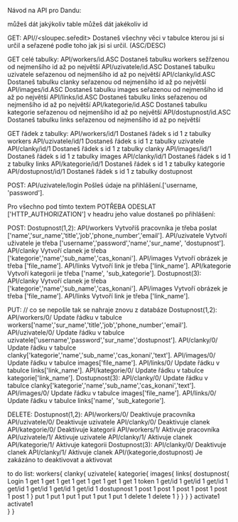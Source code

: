 Návod na API pro Dandu:
<table>	můžeš dát jakýkoliv table
<id>	můžeš dát jakékoliv id



GET:
  API/<tabulka>/<sloupec.seředit>	Dostaneš všechny věci v tabulce kterou jsi si určil a seřazené podle toho jak jsi si určil. (ASC/DESC)

 GET celé tabulky:
  API/workers/id.ASC 			Dostaneš tabulku workers sežřzenou od nejmenšího id až po největší 
  API/uzivatele/id.ASC 			Dostaneš tabulku uzivatele seřazenou od nejmenšího id až po největší 
  API/clanky/id.ASC 			Dostaneš tabulku clanky seřazenou od nejmenšího id až po největší 
  API/images/id.ASC 			Dostaneš tabulku images seřazenou od nejmenšího id až po největší 
  API/links/id.ASC 			Dostaneš tabulku links seřazenou od nejmenšího id až po největší
  API/kategorie/id.ASC			Dostaneš tabulku kategorie seřazenou od nejmenšího id až po největší
  API/dostupnost/id.ASC			Dostaneš tabulku links seřazenou od nejmenšího id až po největší

 GET řádek z tabulky:
  API/workers/id/1			Dostaneš řádek s id 1 z tabulky workers
  API/uzivatele/id/1			Dostaneš řádek s id 1 z tabulky uzivatele
  API/clanky/id/1			Dostaneš řádek s id 1 z tabulky clanky
  API/images/id/1			Dostaneš řádek s id 1 z tabulky images
  API/clanky/id/1			Dostaneš řádek s id 1 z tabulky links
  API/kategorie/id/1			Dostaneš řádek s id 1 z tabulky kategorie
  API/dostupnost/id/1			Dostaneš řádek s id 1 z tabulky dostupnost

POST:
  API/uzivatele/login			Pošleš údaje na přihlášení.['username, 'password'].

Pro všechno pod tímto textem POTŘEBA ODESLAT ['HTTP_AUTHORIZATION'] v headru jeho value dostaneš po přihlášení:

POST:
  Dostupnost(1,2):
    API/workers				Vytvoříš pracovníka je třeba poslat ['name','sur_name','title','job','phone_number','email'].
    API/uzivatele			Vytvoří uživatele je třeba ['username','password','name','sur_name', 'dostupnost'].
    API/clanky				Vytvoří clanek je třeba ['kategorie','name','sub_name','cas_konani'].
    API/images				Vytvoří obrázek je třeba ['file_name'].
    API/links				Vytvoří link je třeba ['link_name'].
    API/kategorie			Vytvoří kategorii je třeba ['name', 'sub_kategorie'].
  Dostupnost(3):
    API/clanky				Vytvoří clanek je třeba ['kategorie','name','sub_name','cas_konani'].
    API/images				Vytvoří obrázek je třeba ['file_name'].
    API/links				Vytvoří link je třeba ['link_name'].


PUT:
  // co se nepošle tak se nahraje znovu z databáze
  Dostupnost(1,2):
    API/workers/0/<id>			Update řádku v tabulce workers['name','sur_name','title','job','phone_number','email'].
    API/uzivatele/0/<id>		Update řádku v tabulce uzivatele['username','password','sur_name','dostupnost'].
    API/clanky/0/<id>			Update řádku v tabulce clanky['kategorie','name','sub_name','cas_konani','text'].
    API/images/0/<id>			Update řádku v tabulce images['file_name'].
    API/links/0/<id>			Update řádku v tabulce links['link_name'].
    API/kategorie/0/<id>		Update řádku v tabulce kategorie['link_name'].
  Dostupnost(3):
    API/clanky/0/<id>			Update řádku v tabulce clanky['kategorie','name','sub_name','cas_konani','text'].
    API/images/0/<id>			Update řádku v tabulce images['file_name'].
    API/links/0/<id>			Update řádku v tabulce links['name', 'sub_kategorie'].


DELETE:
  Dostupnost(1,2):
    API/workers/0/<id>			Deaktivuje pracovníka 
    API/uzivatele/0/<id>		Deaktivuje uzivatele
    API/clanky/0/<id>			Deaktivuje clanek
    API/kategorie/0/<id>		Deaktivuje kategorii 
    API/workers/1/<id>			Aktivuje pracovníka
    API/uzivatele/1/<id> 		Aktivuje uzivatele
    API/clanky/1/<id>			Aktivuje clanek
    API/kategorie/1/<id>		Aktivuje kategorii
  Dostupnost(3):
    API/clanky/0/<id>			Deaktivuje clanek 
    API/clanky/1/<id>			Aktivuje clanek 
API/(kategorie,dostupnost)		Je zakázáno to deaktivovat a aktivovat


to do list:
workers{	clanky{		uzivatele{	kategorie{	images{		links{		dostupnost{	Login 1
get	1	get	1	get	1	get	1	get	1	get	1	get	1	token 1
get/id	1	get/id	1	get/id	1	get/id	1	get/id	1	get/id	1	get/id	1	dostupnost 1
post	1	post	1	post	1	post	1	post	1	post	1	}
put	1	put	1	put	1	put	1	put	1	put	1
delete	1	delete	1	}		}		}		}
activate1	activate1				
}		}						




